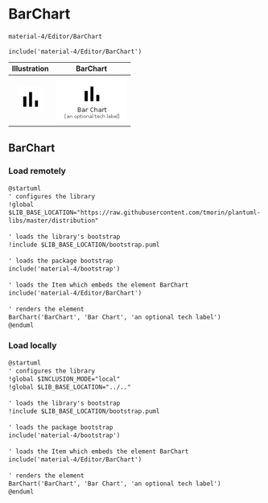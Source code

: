 # BarChart


```text
material-4/Editor/BarChart
```

```text
include('material-4/Editor/BarChart')
```



| Illustration | BarChart |
| :---: | :---: |
| ![illustration for Illustration](../../material-4/Editor/BarChart.png) | ![illustration for BarChart](../../material-4/Editor/BarChart.Local.png) |




## BarChart

### Load remotely
```plantuml
@startuml
' configures the library
!global $LIB_BASE_LOCATION="https://raw.githubusercontent.com/tmorin/plantuml-libs/master/distribution"

' loads the library's bootstrap
!include $LIB_BASE_LOCATION/bootstrap.puml

' loads the package bootstrap
include('material-4/bootstrap')

' loads the Item which embeds the element BarChart
include('material-4/Editor/BarChart')

' renders the element
BarChart('BarChart', 'Bar Chart', 'an optional tech label')
@enduml
```

### Load locally
```plantuml
@startuml
' configures the library
!global $INCLUSION_MODE="local"
!global $LIB_BASE_LOCATION="../.."

' loads the library's bootstrap
!include $LIB_BASE_LOCATION/bootstrap.puml

' loads the package bootstrap
include('material-4/bootstrap')

' loads the Item which embeds the element BarChart
include('material-4/Editor/BarChart')

' renders the element
BarChart('BarChart', 'Bar Chart', 'an optional tech label')
@enduml
```

